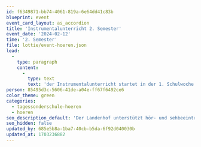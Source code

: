 ```yaml
---
id: f6349871-bb74-4061-819a-6e64dd41c83b
blueprint: event
event_card_layout: as_accordion
title: 'Instrumentalunterricht 2. Semester'
event_date: '2024-02-12'
time: '2. Semester'
file: lottie/event-hoeren.json
lead:
  -
    type: paragraph
    content:
      -
        type: text
        text: 'der Instrumentalunterricht startet in der 1. Schulwoche nach den Sportferien'
person: 85495d3c-5606-41de-a04e-ff67f6492ce6
color_theme: green
categories:
  - tagessonderschule-hoeren
  - hoeren
seo_description_default: 'Der Landenhof unterstützt hör- und sehbeeinträchtigte Kinder & Jugendliche in ihrem selbstbestimmten Leben durch Förderung ihrer Fähigkeiten & Entwicklung'
seo_hidden: false
updated_by: 685e5b8a-1ba7-40cb-b5da-6f92d040030b
updated_at: 1703236882
---
```

